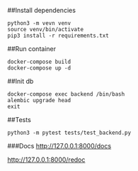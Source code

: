##Install dependencies
````
python3 -m vevn venv
source venv/bin/activate
pip3 install -r requirements.txt
````
##Run container
```
docker-compose build
docker-compose up -d
```
##Init db
```
docker-compose exec backend /bin/bash
alembic upgrade head
exit
```

##Tests
```
python3 -m pytest tests/test_backend.py
```

###Docs
http://127.0.0.1:8000/docs

http://127.0.0.1:8000/redoc
